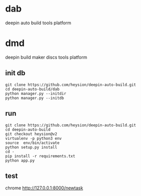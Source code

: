 # dab
deepin auto build tools platform

# dmd
deepin build  maker discs tools  platform

## init db
```
git clone https://github.com/heysion/deepin-auto-build.git
cd deepin-auto-build/dab
python manager.py --initdir
python manager.py --initdb
```

## run

```
git clone https://github.com/heysion/deepin-auto-build.git
cd deepin-auto-build
git checkout heysion@v2
virtualenv -p python3 env
source  env/bin/activate
python setup.py install
cd -
pip install -r requirements.txt
python app.py
```

## test

chrome http://127.0.0.1:8000/newtask

